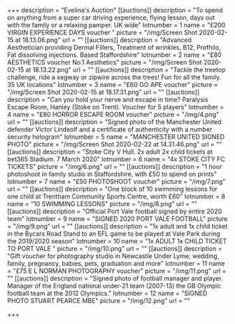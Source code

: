 +++
description = "Evelina's Auction"
[[auctions]]
description = "To spend on anything from a super car driving experience,  flying lesson, days out with the family or a relaxing pamper. UK wide"
lotnumber = 1
name = "£200 VIRGIN EXPERIENCE DAYS voucher "
picture = "/img/Screen Shot 2020-02-15 at 18.13.06.png"
url = ""
[[auctions]]
description = "Advanced Aesthetician providing Dermal Fillers, Treatment of wrinkles, B12, Profhilo, Fat dissolving injections. Based Staffordshire"
lotnumber = 2
name = "£80 AESTHETICS voucher No.1 Aesthetics"
picture = "/img/Screen Shot 2020-02-15 at 18.13.22.png"
url = ""
[[auctions]]
description = "Tackle the treetop challenge, ride a segway or zipwire across the trees! Fun for all the family. 35 UK locations"
lotnumber = 3
name = "£60 GO APE voucher"
picture = "/img/Screen Shot 2020-02-15 at 18.17.31.png"
url = ""
[[auctions]]
description = "Can you hold your nerve and escape in time? Paralysis  Escape Room, Hanley (Stoke on Trent). Voucher for 5 players"
lotnumber = 4
name = "£80 HORROR ESCAPE ROOM voucher"
picture = "/img/4.png"
url = ""
[[auctions]]
description = "Signed photo of the Manchester United defender Victor Lindeolf and a certificate of authenticity with a number security hologram"
lotnumber = 5
name = "MANCHESTER UNITED SIGNED PHOTO"
picture = "/img/Screen Shot 2020-02-22 at 14.31.46.png"
url = ""
[[auctions]]
description = "Stoke City V Hull. 2x adult 2x child tickets at bet365 Stadium. 7 March 2020"
lotnumber = 6
name = "4x STOKE CITY FC TICKETS"
picture = "/img/6.png"
url = ""
[[auctions]]
description = "1 hour photoshoot in family studio in Staffordshire, with £50 to spend on prints"
lotnumber = 7
name = "£50 PHOTOSHOOT voucher"
picture = "/img/7.png"
url = ""
[[auctions]]
description = "One block of 10 swimming lessons for one child at Trentham Community Sports Centre, worth £60"
lotnumber = 8
name = "10 SWIMMING LESSONS"
picture = "/img/8.png"
url = ""
[[auctions]]
description = "Official Port Vale football signed by entire 2020 team"
lotnumber = 9
name = "SIGNED 2020 PORT VALE FOOTBALL"
picture = "/img/9.png"
url = ""
[[auctions]]
description = "1x adult and 1x child ticket in the Bycars Road Stand to an EFL game to be played at Vale Park during the 2019/2020 season"
lotnumber = 10
name = "1x ADULT 1x CHILD TICKET TO PORT VALE "
picture = "/img/10.png"
url = ""
[[auctions]]
description = "Gift voucher for photography studio in Newcastle Under Lyme; wedding, family, pregnancy, babies, pets, graduation and more"
lotnumber = 11
name = "£75 E L NORMAN PHOTOGRAPHY voucher"
picture = "/img/11.png"
url = ""
[[auctions]]
description = "Signed photo of football manager and player.  Manager of the England national under-21 team (2007-13) the GB Olympic football team at the 2012 Olympics."
lotnumber = 12
name = "SIGNED PHOTO STUART PEARCE MBE"
picture = "/img/12.png"
url = ""

+++
